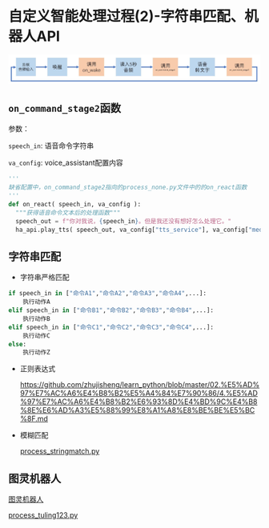 # 自定义智能处理过程(2)-字符串匹配、机器人API

![process](images/process.JPG)

## `on_command_stage2`函数

参数：

`speech_in`: 语音命令字符串

`va_config`: voice_assistant配置内容


```python
'''
缺省配置中，on_command_stage2指向的process_none.py文件中的的on_react函数
'''
def on_react( speech_in, va_config ):
  """获得语音命令文本后的处理函数"""
  speech_out = f"你对我说，{speech_in}。但是我还没有想好怎么处理它。"
  ha_api.play_tts( speech_out, va_config["tts_service"], va_config["media_player"] )
```

## 字符串匹配

- 字符串严格匹配

```python
if speech_in in ["命令A1","命令A2","命令A3","命令A4",...]:
    执行动作A
elif speech_in in ["命令B1","命令B2","命令B3","命令B4",...]:
    执行动作B
elif speech_in in ["命令C1","命令C2","命令C3","命令C4",...]:
    执行动作C
else:
    执行动作Z
```

- 正则表达式

  https://github.com/zhujisheng/learn_python/blob/master/02.%E5%AD%97%E7%AC%A6%E4%B8%B2%E5%A4%84%E7%90%86/4.%E5%AD%97%E7%AC%A6%E4%B8%B2%E6%93%8D%E4%BD%9C%E4%B8%8E%E6%AD%A3%E5%88%99%E8%A1%A8%E8%BE%BE%E5%BC%8F.md

- 模糊匹配

  [process_stringmatch.py](https://github.com/zhujisheng/hassio-addons/blob/master/voice_assistant/process_programs/process_stringmatch.py)

## 图灵机器人

[图灵机器人](http://www.turingapi.com/)

[process_tuling123.py](https://github.com/zhujisheng/hassio-addons/blob/master/voice_assistant/process_programs/process_tuling123.py)